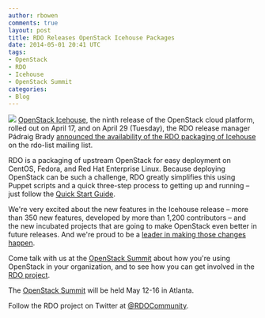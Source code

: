 ```yaml
---
author: rbowen
comments: true
layout: post
title: RDO Releases OpenStack Icehouse Packages
date: 2014-05-01 20:41 UTC
tags:
- OpenStack
- RDO
- Icehouse
- OpenStack Summit
categories:
- Blog
---
```

![](blog/rdo-logo.png)
[OpenStack Icehouse](http://openstack.org/icehouse), the ninth release of the OpenStack cloud platform, rolled out on April 17, and on April 29 (Tuesday), the RDO release manager Pádraig Brady [announced the availability of the RDO packaging of Icehouse](https://www.redhat.com/archives/rdo-list/2014-April/msg00105.html) on the rdo-list mailing list.

RDO is a packaging of upstream OpenStack for easy deployment on CentOS, Fedora, and Red Hat Enterprise Linux. Because deploying OpenStack can be such a challenge, RDO greatly simplifies this using Puppet scripts and a quick three-step process to getting up and running &ndash; just follow the [Quick Start Guide](http://openstack.redhat.com/Quickstart).

We're very excited about the new features in the Icehouse release &ndash; more than 350 new features, developed by more than 1,200 contributors &ndash; and the new incubated projects that are going to make OpenStack even better in future releases. And we're proud to be a [leader in making those changes happen](http://activity.openstack.org/dash/releases/index.html?data_dir=data/icehouse).

Come talk with us at the [OpenStack Summit](/events/#openstacksummitus) about how you're using OpenStack in your organization, and to see how you can get involved in the [RDO project](http://openstack.redhat.com/).

The [OpenStack Summit](https://www.openstack.org/summit/openstack-summit-atlanta-2014/) will be held May 12-16 in Atlanta. 

Follow the RDO project on Twitter at [@RDOCommunity](https://twitter.com/rdocommunity).
